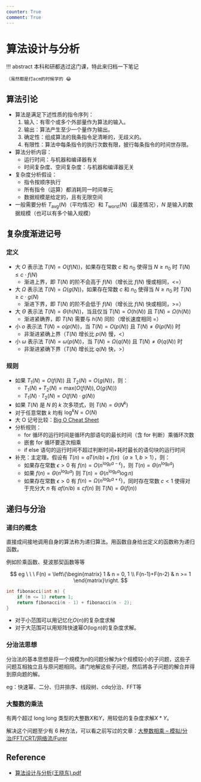 ```yaml
---
counter: True
comment: True
---
```


# 算法设计与分析

!!! abstract
    本科和研都选过这门课，特此来归档一下笔记
    
    （虽然都是打acm的时候学的 😂


## 算法引论

- 算法是满足下述性质的指令序列：
    1. 输入：有零个或多个外部量作为算法的输入。
    2. 输出：算法产生至少一个量作为输出。
    3. 确定性：组成算法的我条指令足清晰的，无歧义的。
    4. 有限性：算法中每条指令的执行次数有限，披行每条指令的时间世存限。
- 算法分析内容：
    - 运行时间：与机器和编译器有关
    - 时间复杂度、空间复杂度：与机器和编译器无关
- 复杂度分析假设：
    - 指令按顺序执行
    - 所有指令（运算）都消耗同一时间单元
    - 数据规模是给定的，且有无限空间
- 一般需要分析 $T_{\mathrm{avg}}(N)$（平均情况）和 $T_{\mathrm{worst}}(N)$（最差情况），$N$ 是输入的数据规模（也可以有多个输入规模）


## 复杂度渐进记号

### 定义
- 大 $O$ 表示法 $T(N) = O(f(N))$，如果存在常数 $c$ 和 $n_0$ 使得当 $N\geq n_0$ 时 $T(N)\leq c\cdot f(N)$
    - 渐进上界，即 $T(N)$ 的阶不会高于 $f(N)$（增长比 $f(N)$ 慢或相同，<=）
- 大 $\Omega$ 表示法 $T(N) = \Omega(g(N))$，如果存在常数 $c$ 和 $n_0$ 使得当 $N\geq n_0$ 时 $T(N)\geq c\cdot g(N)$
    - 渐进下界，即 $T(N)$ 的阶不会低于 $f(N)$（增长比 $f(N)$ 快或相同，>=） 
- 大 $\Theta$ 表示法 $T(N) = \Theta(h(N))$，当且仅当 $T(N) = O(h(N))$ 且 $T(N) = \Omega(h(N))$
    - 渐进紧确界，即 $T(N)$ 需要与 $h(N)$ 同阶（增长速度相同 =）
- 小 $o$ 表示法 $T(N) = o(p(N))$，当 $T(N) = O(p(N))$ 且 $T(N)\ne \Theta(p(N))$ 时
    - 非渐进紧确上界（$T(N)$ 增长比 $p(N)$ 慢，<）
- 小 $\omega$ 表示法 $T(N) = \omega(p(N))$，当 $T(N) = \Omega(q(N))$ 且 $T(N)\ne \Theta(q(N))$ 时
    - 非渐进紧确下界（$T(N)$ 增长比 $q(N)$ 快，>）

### 规则
- 如果 $T_1(N) = O(f(N))$ 且 $T_2(N) = O(g(N))$，则：
    - $T_1(N) + T_2(N) = \mathrm{max}(O(f(N)), O(g(N)))$
    - $T_1(N)\cdot T_2(N) = O(f(N)\cdot g(N))$
- 如果 $T(N)$ 是 $N$ 的 $k$ 次多项式，则 $T(N) = \Theta(N^k)$
- 对于任意常数 $k$ 均有 $\log^kN = O(N)$
- 大 O 记号比较：[Big O Cheat Sheet](https://www.bigocheatsheet.com/)
- 分析规则：
    - for 循环的运行时间是循环内部语句的最长时间（含 for 判断）乘循环次数
    - 嵌套 for 循环要逐次相乘
    - if else 语句的运行时间不超过判断时间+耗时最长的语句块的运行时间
- 补充：主定理。假设有 $T(n) = aT(n/b)+f(n)$（$a\geq 1, b>1$），则：
    - 如果存在常数 $\epsilon > 0$ 有 $f(n) = O(n^{\log_ba-\epsilon})$，则 $T(n) = \Theta(n^{\log_ba})$
    - 如果 $f(n) = \Theta(n^{\log_ba})$ 则 $T(n) = \Theta(n^{\log_ba}\log n)$
    - 如果存在常数 $\epsilon > 0$ 有 $f(n) = \Omega(n^{\log_ba+\epsilon})$，同时存在常数 $c<1$ 使得对于充分大 $n$ 有 $af(n/b)\leq cf(n)$ 则 $T(N) = \Theta(f(n))$


## 递归与分治

### 递归的概念

直接成间接地调用自身的算法称为递归算法。用函数自身给出定义的函数称为递归函数。

例如阶乘函数、斐波那契函数等等

$$
eg \ \ \ F(n) =
\left\{\begin{matrix}
1 & n = 0, 1 \\
F(n-1)+F(n-2) & n >= 1
\end{matrix}\right.
$$

```c++
int fibonacci(int n) {
    if (n <= 1) return 1;
    return fibonacci(n - 1) + fibonacci(n - 2);
}
```

- 对于小范围可以用记忆化$O(n)$的复杂度求解
- 对于大范围可以用矩阵快速幂$O(\log n)$的复杂度求解。

### 分治法思想

分治法的基本思想是将一个規模为$n$的问题分解为$k$个规模较小的子问题，这些子问题互相独立且与原问题相同。递门地解这些子问题，然后將各子问题的解合井得到原向题的解。

eg：快速幂、二分、归并排序、线段树、cdq分治、FFT等

### 大整数的乘法

有两个超过 long long 类型的大整数$X$和$Y$，用较低的复杂度求解$X*Y$。

解决这个问题至少有 6 种方法，可以看之前写过的文章：[大整数相乘 – 模拟/分治/FFT/CRT/网络流/Furer](http://www.jujimeizuo.cn/blog/index.php/2022/12/06/bigintegermultiply/)


## Reference

- [算法设计与分析(王晓东).pdf](https://github.com/jujimeizuo/cdn/blob/master/book/%E7%AE%97%E6%B3%95%E8%AE%BE%E8%AE%A1%E4%B8%8E%E5%88%86%E6%9E%90(%E7%8E%8B%E6%99%93%E4%B8%9C).pdf)